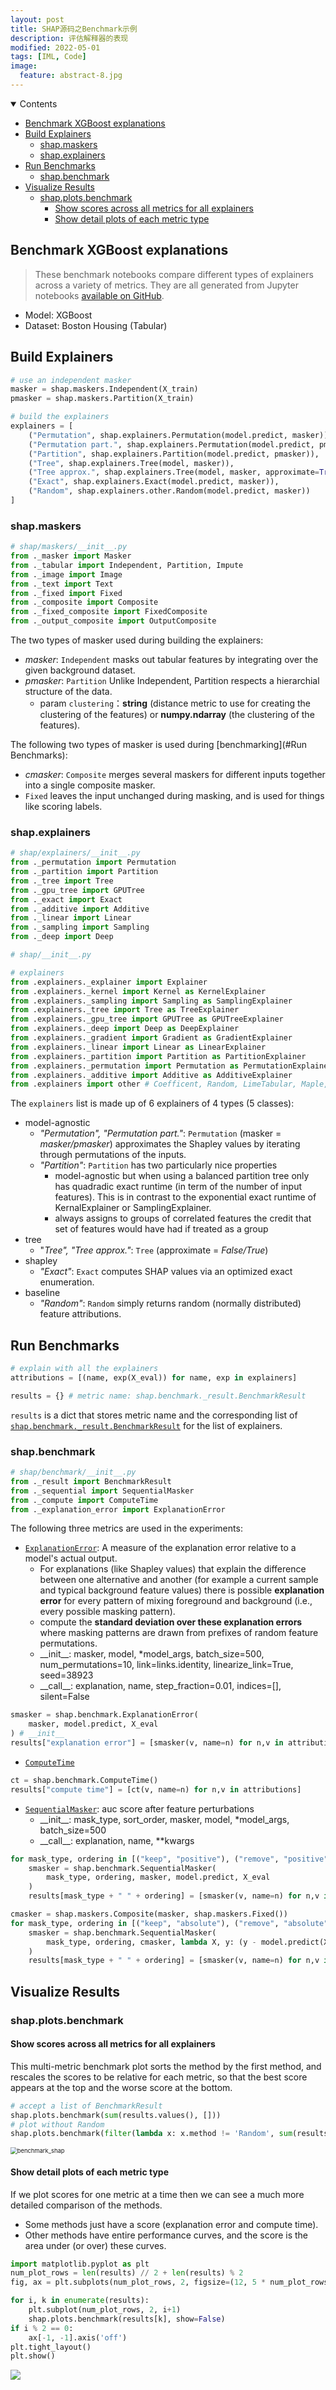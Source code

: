 ```yaml
---
layout: post
title: SHAP源码之Benchmark示例
description: 评估解释器的表现
modified: 2022-05-01
tags: [IML, Code]
image:
  feature: abstract-8.jpg
---
```


<details open><!-- 可选open -->
<summary>Contents</summary>
<div markdown="1">
<!-- TOC -->

- [Benchmark XGBoost explanations](#benchmark-xgboost-explanations)
- [Build Explainers](#build-explainers)
    - [shap.maskers](#shapmaskers)
    - [shap.explainers](#shapexplainers)
- [Run Benchmarks](#run-benchmarks)
    - [shap.benchmark](#shapbenchmark)
- [Visualize Results](#visualize-results)
    - [shap.plots.benchmark](#shapplotsbenchmark)
        - [Show scores across all metrics for all explainers](#show-scores-across-all-metrics-for-all-explainers)
        - [Show detail plots of each metric type](#show-detail-plots-of-each-metric-type)

<!-- /TOC -->
</div>
</details>

## Benchmark XGBoost explanations

> These benchmark notebooks compare different types of explainers across a variety of metrics. They are all generated from Jupyter notebooks [available on GitHub](https://github.com/slundberg/shap/tree/master/notebooks/benchmarks).

- Model: XGBoost
- Dataset: Boston Housing (Tabular)

## Build Explainers

```python
# use an independent masker
masker = shap.maskers.Independent(X_train)
pmasker = shap.maskers.Partition(X_train)

# build the explainers
explainers = [
    ("Permutation", shap.explainers.Permutation(model.predict, masker)),
    ("Permutation part.", shap.explainers.Permutation(model.predict, pmasker)),
    ("Partition", shap.explainers.Partition(model.predict, pmasker)),
    ("Tree", shap.explainers.Tree(model, masker)),
    ("Tree approx.", shap.explainers.Tree(model, masker, approximate=True)),
    ("Exact", shap.explainers.Exact(model.predict, masker)),
    ("Random", shap.explainers.other.Random(model.predict, masker))
]
```

### shap.maskers 

```python
# shap/maskers/__init__.py
from ._masker import Masker
from ._tabular import Independent, Partition, Impute
from ._image import Image
from ._text import Text
from ._fixed import Fixed
from ._composite import Composite
from ._fixed_composite import FixedComposite
from ._output_composite import OutputComposite
```

The two types of masker used during building the explainers:

- *masker*: `Independent` masks out tabular features by integrating over the given background dataset.
- *pmasker*: `Partition` Unlike Independent, Partition respects a hierarchial structure of the data. 
  - param `clustering`：**string** (distance metric to use for creating the clustering of the features) or **numpy.ndarray** (the clustering of the features).

The following two types of masker is used during [benchmarking](#Run Benchmarks):

- *cmasker*: `Composite` merges several maskers for different inputs together into a single composite masker.
- `Fixed` leaves the input unchanged during masking, and is used for things like scoring labels.

<!--more-->

### shap.explainers

```python
# shap/explainers/__init__.py
from ._permutation import Permutation
from ._partition import Partition
from ._tree import Tree
from ._gpu_tree import GPUTree
from ._exact import Exact
from ._additive import Additive
from ._linear import Linear
from ._sampling import Sampling
from ._deep import Deep
```

```python
# shap/__init__.py

# explainers
from .explainers._explainer import Explainer
from .explainers._kernel import Kernel as KernelExplainer
from .explainers._sampling import Sampling as SamplingExplainer
from .explainers._tree import Tree as TreeExplainer
from .explainers._gpu_tree import GPUTree as GPUTreeExplainer
from .explainers._deep import Deep as DeepExplainer
from .explainers._gradient import Gradient as GradientExplainer
from .explainers._linear import Linear as LinearExplainer
from .explainers._partition import Partition as PartitionExplainer
from .explainers._permutation import Permutation as PermutationExplainer
from .explainers._additive import Additive as AdditiveExplainer
from .explainers import other # Coefficent, Random, LimeTabular, Maple, TreeMaple, TreeGain
```

The `explainers` list is made up of 6 explainers of 4 types (5 classes):

- model-agnostic
  - *"Permutation", "Permutation part."*: `Permutation` (masker = *masker/pmasker*) approximates the Shapley values by iterating through permutations of the inputs.
  - *"Partition"*: `Partition` has two particularly nice properties
    - model-agnostic but when using a balanced partition tree only has quadradic exact runtime (in term of the number of input features). This is in contrast to the exponential exact runtime of KernalExplainer or SamplingExplainer. 
    - always assigns to groups of correlated features the credit that set of features would have had if treated as a group
- tree
  - "*Tree", "Tree approx."*: `Tree` (approximate = *False/True*)
- shapley
  - *"Exact"*: `Exact` computes SHAP values via an optimized exact enumeration.
- baseline
  - *"Random"*: `Random` simply returns random (normally distributed) feature attributions.

## Run Benchmarks

```python
# explain with all the explainers
attributions = [(name, exp(X_eval)) for name, exp in explainers]

results = {} # metric name: shap.benchmark._result.BenchmarkResult
```

`results` is a dict that stores metric name and the corresponding list of [`shap.benchmark._result.BenchmarkResult`](https://github.com/slundberg/shap/blob/0662f4e9e6be38e658120079904899cccda59ff8/shap/benchmark/_result.py#L15) for the list of explainers.

### shap.benchmark

```python
# shap/benchmark/__init__.py
from ._result import BenchmarkResult
from ._sequential import SequentialMasker
from ._compute import ComputeTime
from ._explanation_error import ExplanationError
```

The following three metrics are used in the experiments:

- [`ExplanationError`](https://github.com/slundberg/shap/blob/0662f4e9e6be38e658120079904899cccda59ff8/shap/benchmark/_explanation_error.py#L10): A measure of the explanation error relative to a model's actual output. 
  - For explanations (like Shapley values) that explain the difference between one alternative and another (for example a current sample and typical background feature values) there is possible **explanation error** for every pattern of mixing foreground and background (i.e., every possible masking pattern).
  - compute the **standard deviation over these explanation errors** where masking patterns are drawn from prefixes of random feature permutations.
  - \_\_init\_\_: masker, model, *model_args, batch_size=500, num_permutations=10, link=links.identity, linearize_link=True, seed=38923
  - \_\_call\_\_: explanation, name, step_fraction=0.01, indices=[], silent=False


```python
smasker = shap.benchmark.ExplanationError(
    masker, model.predict, X_eval
) # __init__
results["explanation error"] = [smasker(v, name=n) for n,v in attributions] # __call__
```

- [`ComputeTime`](https://github.com/slundberg/shap/blob/0662f4e9e6be38e658120079904899cccda59ff8/shap/benchmark/_compute.py#L3) 

```python
ct = shap.benchmark.ComputeTime()
results["compute time"] = [ct(v, name=n) for n,v in attributions]
```

- [`SequentialMasker`](https://github.com/slundberg/shap/blob/0662f4e9e6be38e658120079904899cccda59ff8/shap/benchmark/_sequential.py#L12): auc score after feature perturbations
  - \_\_init\_\_: mask_type, sort_order, masker, model, *model_args, batch_size=500
  - \_\_call\_\_: explanation, name, **kwargs

```python
for mask_type, ordering in [("keep", "positive"), ("remove", "positive"), ("keep", "negative"), ("remove", "negative")]:
    smasker = shap.benchmark.SequentialMasker(
        mask_type, ordering, masker, model.predict, X_eval
    )
    results[mask_type + " " + ordering] = [smasker(v, name=n) for n,v in attributions]

cmasker = shap.maskers.Composite(masker, shap.maskers.Fixed())
for mask_type, ordering in [("keep", "absolute"), ("remove", "absolute")]:
    smasker = shap.benchmark.SequentialMasker(
        mask_type, ordering, cmasker, lambda X, y: (y - model.predict(X))**2, X_eval, y_eval
    )
    results[mask_type + " " + ordering] = [smasker(v, name=n) for n,v in attributions]
```

## Visualize Results

### shap.plots.benchmark

#### Show scores across all metrics for all explainers

This multi-metric benchmark plot sorts the method by the first method, and rescales the scores to be relative for each metric, so that the best score appears at the top and the worse score at the bottom.

```python
# accept a list of BenchmarkResult 
shap.plots.benchmark(sum(results.values(), []))
# plot without Random
shap.plots.benchmark(filter(lambda x: x.method != 'Random', sum(results.values(), [])))
```

<img src="https://e0hyl.github.io/BLOG-OF-E0/images/2022-04-30-SHAP_benchmark/benchmark_shap.png" alt="benchmark_shap" style="zoom: 67%;" />

#### Show detail plots of each metric type

If we plot scores for one metric at a time then we can see a much more detailed comparison of the methods. 

- Some methods just have a score (explanation error and compute time). 
- Other methods have entire performance curves, and the score is the area under (or over) these curves.

```python
import matplotlib.pyplot as plt
num_plot_rows = len(results) // 2 + len(results) % 2
fig, ax = plt.subplots(num_plot_rows, 2, figsize=(12, 5 * num_plot_rows))

for i, k in enumerate(results):
    plt.subplot(num_plot_rows, 2, i+1)
    shap.plots.benchmark(results[k], show=False)
if i % 2 == 0:
    ax[-1, -1].axis('off')
plt.tight_layout()
plt.show()
```

<img src="https://e0hyl.github.io/BLOG-OF-E0/images/2022-04-30-SHAP_benchmark/benchmark_shap_detail.png"  />